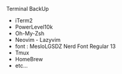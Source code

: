 Terminal BackUp 

* iTerm2
* PowerLevel10k
* Oh-My-Zsh
* Neovim - Lazyvim
* font : MesloLGSDZ Nerd Font Regular 13
* Tmux
* HomeBrew
* etc...

